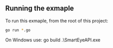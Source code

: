 ## Running the exmaple

To run this exmaple, from the root of this project:

```sh
go run *.go
```
On Windows use:
go build
.\SmartEyeAPI.exe
